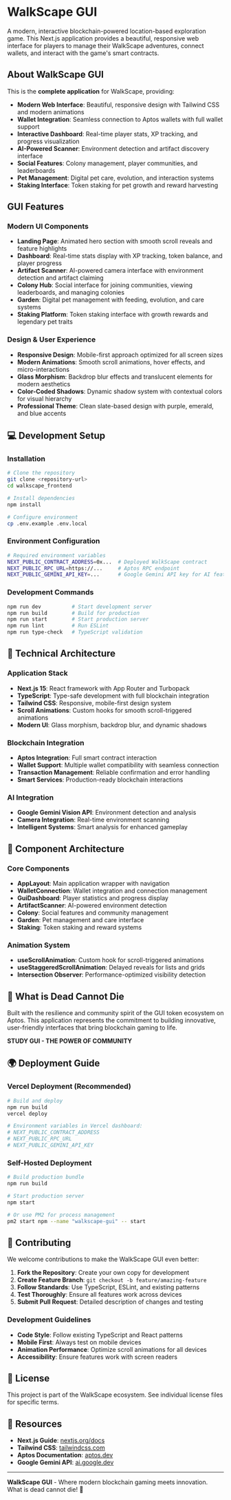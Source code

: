 # WalkScape GUI

A modern, interactive blockchain-powered location-based exploration game. This Next.js application provides a beautiful, responsive web interface for players to manage their WalkScape adventures, connect wallets, and interact with the game's smart contracts.

## About WalkScape GUI

This is the **complete application** for WalkScape, providing:
- **Modern Web Interface**: Beautiful, responsive design with Tailwind CSS and modern animations
- **Wallet Integration**: Seamless connection to Aptos wallets with full wallet support
- **Interactive Dashboard**: Real-time player stats, XP tracking, and progress visualization
- **AI-Powered Scanner**: Environment detection and artifact discovery interface
- **Social Features**: Colony management, player communities, and leaderboards
- **Pet Management**: Digital pet care, evolution, and interaction systems
- **Staking Interface**: Token staking for pet growth and reward harvesting

## GUI Features

### Modern UI Components
- **Landing Page**: Animated hero section with smooth scroll reveals and feature highlights
- **Dashboard**: Real-time stats display with XP tracking, token balance, and player progress
- **Artifact Scanner**: AI-powered camera interface with environment detection and artifact claiming
- **Colony Hub**: Social interface for joining communities, viewing leaderboards, and managing colonies
- **Garden**: Digital pet management with feeding, evolution, and care systems
- **Staking Platform**: Token staking interface with growth rewards and legendary pet traits

### Design & User Experience
- **Responsive Design**: Mobile-first approach optimized for all screen sizes
- **Modern Animations**: Smooth scroll animations, hover effects, and micro-interactions
- **Glass Morphism**: Backdrop blur effects and translucent elements for modern aesthetics
- **Color-Coded Shadows**: Dynamic shadow system with contextual colors for visual hierarchy
- **Professional Theme**: Clean slate-based design with purple, emerald, and blue accents

## 💻 Development Setup

### Installation
```bash
# Clone the repository
git clone <repository-url>
cd walkscape_frontend

# Install dependencies
npm install

# Configure environment
cp .env.example .env.local
```

### Environment Configuration
```bash
# Required environment variables
NEXT_PUBLIC_CONTRACT_ADDRESS=0x...  # Deployed WalkScape contract
NEXT_PUBLIC_RPC_URL=https://...     # Aptos RPC endpoint
NEXT_PUBLIC_GEMINI_API_KEY=...      # Google Gemini API key for AI features
```

### Development Commands
```bash
npm run dev          # Start development server
npm run build        # Build for production
npm run start        # Start production server
npm run lint         # Run ESLint
npm run type-check   # TypeScript validation
```

## 🎯 Technical Architecture

### Application Stack
- **Next.js 15**: React framework with App Router and Turbopack
- **TypeScript**: Type-safe development with full blockchain integration
- **Tailwind CSS**: Responsive, mobile-first design system
- **Scroll Animations**: Custom hooks for smooth scroll-triggered animations
- **Modern UI**: Glass morphism, backdrop blur, and dynamic shadows

### Blockchain Integration
- **Aptos Integration**: Full smart contract interaction
- **Wallet Support**: Multiple wallet compatibility with seamless connection
- **Transaction Management**: Reliable confirmation and error handling
- **Smart Services**: Production-ready blockchain interactions

### AI Integration
- **Google Gemini Vision API**: Environment detection and analysis
- **Camera Integration**: Real-time environment scanning
- **Intelligent Systems**: Smart analysis for enhanced gameplay

## 📱 Component Architecture

### Core Components
- **AppLayout**: Main application wrapper with navigation
- **WalletConnection**: Wallet integration and connection management
- **GuiDashboard**: Player statistics and progress display
- **ArtifactScanner**: AI-powered environment detection
- **Colony**: Social features and community management
- **Garden**: Pet management and care interface
- **Staking**: Token staking and reward systems

### Animation System
- **useScrollAnimation**: Custom hook for scroll-triggered animations
- **useStaggeredScrollAnimation**: Delayed reveals for lists and grids
- **Intersection Observer**: Performance-optimized visibility detection

## 🚀 What is Dead Cannot Die

Built with the resilience and community spirit of the GUI token ecosystem on Aptos. This application represents the commitment to building innovative, user-friendly interfaces that bring blockchain gaming to life.

**STUDY GUI - THE POWER OF COMMUNITY**

## 🌍 Deployment Guide

### Vercel Deployment (Recommended)
```bash
# Build and deploy
npm run build
vercel deploy

# Environment variables in Vercel dashboard:
# NEXT_PUBLIC_CONTRACT_ADDRESS
# NEXT_PUBLIC_RPC_URL  
# NEXT_PUBLIC_GEMINI_API_KEY
```

### Self-Hosted Deployment
```bash
# Build production bundle
npm run build

# Start production server
npm start

# Or use PM2 for process management
pm2 start npm --name "walkscape-gui" -- start
```

## 🤝 Contributing

We welcome contributions to make the WalkScape GUI even better:

1. **Fork the Repository**: Create your own copy for development
2. **Create Feature Branch**: `git checkout -b feature/amazing-feature`
3. **Follow Standards**: Use TypeScript, ESLint, and existing patterns
4. **Test Thoroughly**: Ensure all features work across devices
5. **Submit Pull Request**: Detailed description of changes and testing

### Development Guidelines
- **Code Style**: Follow existing TypeScript and React patterns
- **Mobile First**: Always test on mobile devices
- **Animation Performance**: Optimize scroll animations for all devices
- **Accessibility**: Ensure features work with screen readers

## 📄 License

This project is part of the WalkScape ecosystem. See individual license files for specific terms.

## 🔗 Resources

- **Next.js Guide**: [nextjs.org/docs](https://nextjs.org/docs)
- **Tailwind CSS**: [tailwindcss.com](https://tailwindcss.com)
- **Aptos Documentation**: [aptos.dev](https://aptos.dev)
- **Google Gemini API**: [ai.google.dev](https://ai.google.dev/)

---

**WalkScape GUI** - Where modern blockchain gaming meets innovation. What is dead cannot die! 🚀
